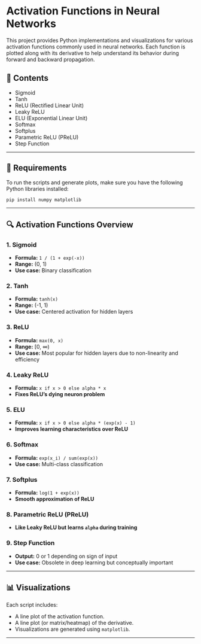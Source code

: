 # Activation Functions in Neural Networks

This project provides Python implementations and visualizations for various activation functions commonly used in neural networks. Each function is plotted along with its derivative to help understand its behavior during forward and backward propagation.

## 📂 Contents

- Sigmoid
- Tanh
- ReLU (Rectified Linear Unit)
- Leaky ReLU
- ELU (Exponential Linear Unit)
- Softmax
- Softplus
- Parametric ReLU (PReLU)
- Step Function

---

## 🔧 Requirements

To run the scripts and generate plots, make sure you have the following Python libraries installed:

```bash
pip install numpy matplotlib
```

---

## 🔍 Activation Functions Overview

### 1. Sigmoid
- **Formula:** `1 / (1 + exp(-x))`
- **Range:** (0, 1)
- **Use case:** Binary classification

### 2. Tanh
- **Formula:** `tanh(x)`
- **Range:** (-1, 1)
- **Use case:** Centered activation for hidden layers

### 3. ReLU
- **Formula:** `max(0, x)`
- **Range:** [0, ∞)
- **Use case:** Most popular for hidden layers due to non-linearity and efficiency

### 4. Leaky ReLU
- **Formula:** `x if x > 0 else alpha * x`
- **Fixes ReLU’s dying neuron problem**

### 5. ELU
- **Formula:** `x if x > 0 else alpha * (exp(x) - 1)`
- **Improves learning characteristics over ReLU**

### 6. Softmax
- **Formula:** `exp(x_i) / sum(exp(x))`
- **Use case:** Multi-class classification

### 7. Softplus
- **Formula:** `log(1 + exp(x))`
- **Smooth approximation of ReLU**

### 8. Parametric ReLU (PReLU)
- **Like Leaky ReLU but learns `alpha` during training**

### 9. Step Function
- **Output:** 0 or 1 depending on sign of input
- **Use case:** Obsolete in deep learning but conceptually important

---

## 📊 Visualizations

Each script includes:

- A line plot of the activation function.
- A line plot (or matrix/heatmap) of the derivative.
- Visualizations are generated using `matplotlib`.

---


